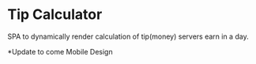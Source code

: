 # Tip Calculator

SPA to dynamically render calculation of tip(money) servers earn in a day. 


*Update to come
Mobile Design
